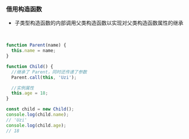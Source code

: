 ### 借用构造函数

- 子类型构造函数的内部调用父类构造函数以实现对父类构造函数属性的继承

<br>

```javascript
function Parent(name) {
  this.name = name;
}

function Child() {
  //继承了 Parent，同时还传递了参数
  Parent.call(this, 'Uzi');

  //实例属性
  this.age = 18;
}

const child = new Child();
console.log(child.name);
// 'Uzi'
console.log(child.age);
// 18
```